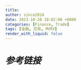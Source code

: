 ```yaml
---
title: 
author: since2014
date: 2023-10-28 18:02:00 +0800
categories: [Finance, Trade]
tags: [金融, 交易, MVRV]
render_with_liquid: false
---
```



# *参考链接*

